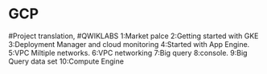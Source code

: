 # GCP
#Project translation,
#QWIKLABS
1:Market palce
2:Getting started with GKE
3:Deployment Manager and cloud monitoring
4:Started with App Engine.
5:VPC Miltiple networks.
6:VPC networking
7:Big query
8:console.
9:Big Query data set
10:Compute Engine
